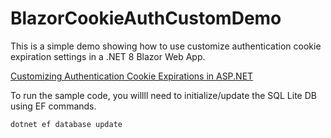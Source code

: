# BlazorCookieAuthCustomDemo

This is a simple demo showing how to use customize authentication cookie expiration settings in a .NET 8 Blazor Web App.

[Customizing Authentication Cookie Expirations in ASP.NET](https://brightideatechnology.blogspot.com/2024/08/customizing-authentication-cookie.html)

To run the sample code, you willll need to initialize/update the SQL Lite DB using EF commands.

`dotnet ef database update`
